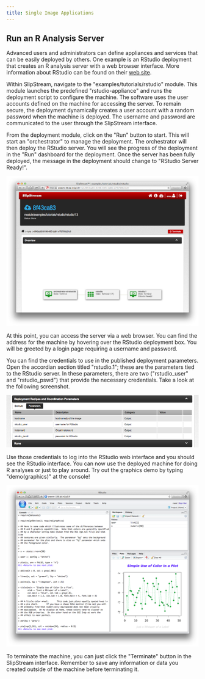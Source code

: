 ```yaml
---
title: Single Image Applications
---
```


## Run an R Analysis Server

Advanced users and administrators can define appliances and services
that can be easily deployed by others.  One example is an RStudio
deployment that creates an R analysis server with a web browser
interface.  More information about RStudio can be found on their [web
site][rstudio].

Within SlipStream, navigate to the "examples/tutorials/rstudio"
module.  This module launches the predefined "rstudio-appliance" and
runs the deployment script to configure the machine.  The software
uses the user accounts defined on the machine for accessing the
server.  To remain secure, the deployment dynamically creates a user
account with a random password when the machine is deployed.  The
username and password are communicated to the user through the
SlipStream interface.

From the deployment module, click on the "Run" button to start.  This
will start an "orchestrator" to manage the deployment. The
orchestrator will then deploy the RStudio server.  You will see the
progress of the deployment in the "Run" dashboard for the deployment.
Once the server has been fully deployed, the message in the deployment
should change to "RStudio Server Ready!".

![RStudio Ready for Use](images/screenshot-rstudio-ready.png)

At this point, you can access the server via a web browser.  You can
find the address for the machine by hovering over the RStudio
deployment box.  You will be greeted by a login page requiring a
username and password.

You can find the credentials to use in the published deployment
parameters.  Open the accordian section titled "rstudio.1"; these are
the parameters tied to the RStudio server.  In these parameters, there
are two ("rstudio_user" and "rstudio_pswd") that provide the
necessary credentials.  Take a look at the following screenshot.

![RStudio Login Credentials](images/screenshot-rstudio-parameters.png)

Use those credentials to log into the RStudio web interface and you
should see the RStudio interface.  You can now use the deployed
machine for doing R analyses or just to play around.  Try out the
graphics demo by typing "demo(graphics)" at the console!

![RStudio Interface](images/screenshot-rstudio-interface.png)

To terminate the machine, you can just click the "Terminate" button in
the SlipStream interface.  Remember to save any information or data
you created outside of the machine before terminating it.


[rstudio]: http://www.rstudio.com
[torque]: http://www.adaptivecomputing.com/products/open-source/torque/

